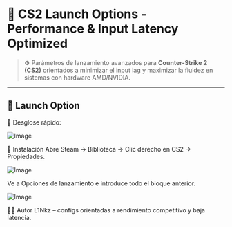 # 🎯 CS2 Launch Options - Performance & Input Latency Optimized

> ⚙️ Parámetros de lanzamiento avanzados para **Counter-Strike 2 (CS2)** orientados a minimizar el input lag y maximizar la fluidez en sistemas con hardware AMD/NVIDIA.

---

## 🚀 Launch Option

📌 Desglose rápido: 

![Image](https://github.com/user-attachments/assets/afd8e71f-6ba0-4b3f-8c9f-42c0d83d7557)

📁 Instalación
Abre Steam → Biblioteca → Clic derecho en CS2 → Propiedades.

![Image](https://github.com/user-attachments/assets/f3444b76-e528-4790-90ad-2e1349862ad0)

Ve a Opciones de lanzamiento e introduce todo el bloque anterior.

![Image](https://github.com/user-attachments/assets/d3f29752-0196-4479-a10d-9d039c5bb779)

👨‍💻 Autor
L1Nkz – configs orientadas a rendimiento competitivo y baja latencia.

